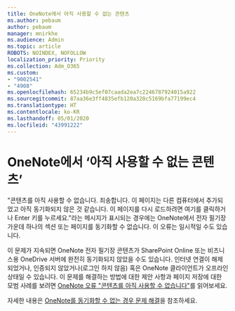 ```yaml
---
title: OneNote에서 아직 사용할 수 없는 콘텐츠
ms.author: pebaum
author: pebaum
manager: mnirkhe
ms.audience: Admin
ms.topic: article
ROBOTS: NOINDEX, NOFOLLOW
localization_priority: Priority
ms.collection: Adm_O365
ms.custom:
- "9002541"
- "4908"
ms.openlocfilehash: 65234b9c5ef07caada2ea7c2246787924015a922
ms.sourcegitcommit: 87aa36e3ff4835efb120a320c5169bfa77199ec4
ms.translationtype: HT
ms.contentlocale: ko-KR
ms.lasthandoff: 05/01/2020
ms.locfileid: "43991222"
---
```

# <a name="content-not-yet-available-message-in-onenote"></a>OneNote에서 ‘아직 사용할 수 없는 콘텐츠’

"콘텐츠를 아직 사용할 수 없습니다. 죄송합니다. 이 페이지는 다른 컴퓨터에서 추가되었고 아직 동기화되지 않은 것 같습니다. 이 페이지를 다시 로드하려면 여기를 클릭하거나 Enter 키를 누르세요."라는 메시지가 표시되는 경우에는 OneNote에서 전자 필기장 가운데 하나의 섹션 또는 페이지를 동기화할 수 없습니다. 이 오류는 일시적일 수도 있습니다.

이 문제가 지속되면 OneNote 전자 필기장 콘텐츠가 SharePoint Online 또는 비즈니스용 OneDrive 서버에 완전히 동기화되지 않았을 수도 있습니다. 인터넷 연결이 해제되었거나, 인증되지 않았거나(로그인 하지 않음) 혹은 OneNote 클라이언트가 오프라인 상태일 수 있습니다. 이 문제를 해결하는 방법에 대한 제안 사항과 페이지 저장에 대한 모범 사례를 보려면 [OneNote 오류 "콘텐츠를 아직 사용할 수 없습니다"](https://docs.microsoft.com/office/troubleshoot/onenote/onenote-error-content-not-yet-available)를 읽어보세요.

자세한 내용은 [OneNote를 동기화할 수 없는 경우 문제 해결](https://support.office.com/article/Fix-issues-when-you-can-t-sync-OneNote-299495ef-66d1-448f-90c1-b785a6968d45)을 참조하세요.
